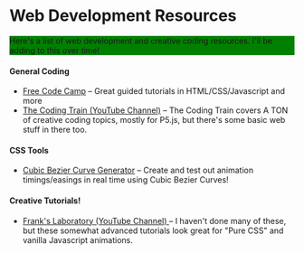 # Web Development Resources

<p style="background-color: green;"> Here's a list of web development and creative coding resources. I'll be adding to this over time! </p>

#### General Coding
* <a href="learn.freecodecamp.org" target="blank">Free Code Camp</a> – Great guided tutorials in HTML/CSS/Javascript and more
* <a href="#" target="blank">The Coding Train (YouTube Channel)</a> – The Coding Train covers A TON of creative coding topics, mostly for P5.js, but there's some basic web stuff in there too.

#### CSS Tools
* <a href="https://cubic-bezier.com" target="blank">Cubic Bezier Curve Generator</a> – Create and test out animation timings/easings in real time using Cubic Bezier Curves!

#### Creative Tutorials!
* <a href="https://www.youtube.com/channel/UCEqc149iR-ALYkGM6TG-7vQ" target="blank"> Frank's Laboratory (YouTube Channel) </a> – I haven't done many of these, but these somewhat advanced tutorials look great for "Pure CSS" and vanilla Javascript animations.
